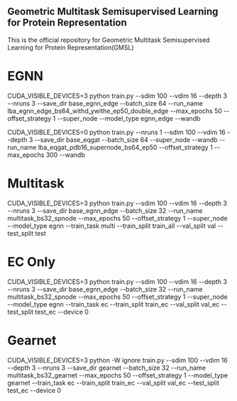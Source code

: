 ## Geometric Multitask Semisupervised Learning for Protein Representation

This is the official repository for Geometric Multitask Semisupervised Learning for Protein Representation(GMSL)

# EGNN 
CUDA_VISIBLE_DEVICES=3 python train.py --sdim 100 --vdim 16 --depth 3 --nruns 3 --save_dir base_egnn_edge --batch_size 64 --run_name lba_egnn_edge_bs64_withd_ywithe_ep50_double_edge --max_epochs 50 --offset_strategy 1 --super_node --model_type egnn_edge --wandb

CUDA_VISIBLE_DEVICES=0 python train.py --nruns 1 --sdim 100 --vdim 16 --depth 3 --save_dir base_eqgat --batch_size 64 --super_node --wandb --run_name lba_eqgat_pdb16_supernode_bs64_ep50 --offset_strategy 1 --max_epochs 300 --wandb

# Multitask
CUDA_VISIBLE_DEVICES=3 python train.py --sdim 100 --vdim 16 --depth 3 --nruns 3 --save_dir base_egnn_edge --batch_size 32 --run_name multitask_bs32_spnode --max_epochs 50 --offset_strategy 1 --super_node --model_type egnn --train_task multi --train_split train_all --val_split val --test_split test

# EC Only
CUDA_VISIBLE_DEVICES=3 python train.py --sdim 100 --vdim 16 --depth 3 --nruns 3 --save_dir base_egnn_edge --batch_size 32 --run_name multitask_bs32_spnode --max_epochs 50 --offset_strategy 1 --super_node --model_type egnn --train_task ec --train_split train_ec --val_split val_ec --test_split test_ec --device 0


# Gearnet
CUDA_VISIBLE_DEVICES=3 python -W ignore train.py --sdim 100 --vdim 16 --depth 3 --nruns 3 --save_dir gearnet --batch_size 32 --run_name multitask_bs32_gearnet --max_epochs 50 --offset_strategy 1 --model_type gearnet --train_task ec --train_split train_ec --val_split val_ec --test_split test_ec --device 0